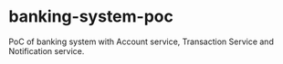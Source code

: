 # banking-system-poc
PoC of banking system with Account service, Transaction Service and Notification service.
